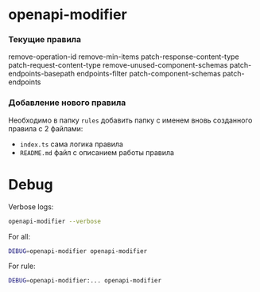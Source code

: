 # openapi-modifier

### Текущие правила

remove-operation-id
remove-min-items
patch-response-content-type
patch-request-content-type
remove-unused-component-schemas
patch-endpoints-basepath
endpoints-filter
patch-component-schemas
patch-endpoints

### Добавление нового правила

Необходимо в папку `rules` добавить папку с именем вновь созданного правила с 2 файлами:
- `index.ts` сама логика правила
- `README.md` файл с описанием работы правила

# Debug

Verbose logs:

```bash
openapi-modifier --verbose
```

For all:

```bash
DEBUG=openapi-modifier openapi-modifier
```

For rule:

```bash
DEBUG=openapi-modifier:... openapi-modifier
```
